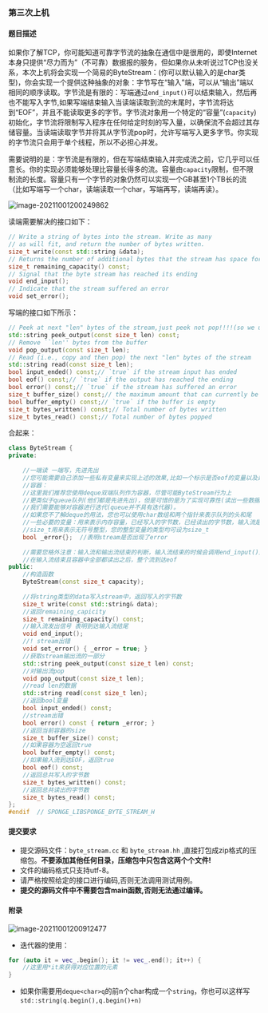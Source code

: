 ### 第三次上机

#### 题目描述

如果你了解TCP，你可能知道可靠字节流的抽象在通信中是很用的，即使Internet本身只提供“尽力而为”（不可靠）数据报的服务，但如果你从未听说过TCP也没关系，本次上机将会实现一个简易的ByteStream：(你可以默认输入的是char类型)，你会实现一个提供这种抽象的对象：字节写在“输入”端，可以从“输出”端以相同的顺序读取。字节流是有限的：写端通过`end_input()`可以结束输入，然后再也不能写入字节,如果写端结束输入当读端读取到流的末尾时，字节流将达到“EOF”，并且不能读取更多的字节。字节流对象用一个特定的“容量”(`capacity`)初始化，字节流将限制写入程序在任何给定时刻的写入量，以确保流不会超过其存储容量。当读端读取字节并将其从字节流pop时，允许写端写入更多字节。你实现的字节流只会用于单个线程，所以不必担心并发。


需要说明的是：字节流是有限的，但在写端结束输入并完成流之前，它几乎可以任意长。你的实现必须能够处理比容量长得多的流。容量由`capacity`限制，但不限制流的长度。容量只有一个字节的对象仍然可以实现一个GB甚至1个TB长的流（比如写端写一个char，读端读取一个char，写端再写，读端再读）。


![image-20211001200249862](https://typora-1306385380.cos.ap-nanjing.myqcloud.com/img/image-20211001200249862.png)

读端需要解决的接口如下：
```C++
// Write a string of bytes into the stream. Write as many
// as will fit, and return the number of bytes written.
size_t write(const std::string &data);
// Returns the number of additional bytes that the stream has space for
size_t remaining_capacity() const;
// Signal that the byte stream has reached its ending
void end_input();
// Indicate that the stream suffered an error
void set_error();
```


写端的接口如下所示：
```C++
// Peek at next "len" bytes of the stream,just peek not pop!!!!(so we use const for this function)
std::string peek_output(const size_t len) const;
// Remove ``len'' bytes from the buffer
void pop_output(const size_t len);
// Read (i.e., copy and then pop) the next "len" bytes of the stream
std::string read(const size_t len);
bool input_ended() const;// `true` if the stream input has ended
bool eof() const;// `true` if the output has reached the ending
bool error() const;// `true` if the stream has suffered an error
size_t buffer_size() const;// the maximum amount that can currently be peeked/read
bool buffer_empty() const;// `true` if the buffer is empty
size_t bytes_written() const;// Total number of bytes written
size_t bytes_read() const;// Total number of bytes popped
```


合起来：

```C++
class ByteStream {
private:
    
    //一端读 一端写，先进先出
    //您可能需要自己添加一些私有变量来实现上述的效果,比如一个标示是否eof的变量以及是否input_ended的变量等等
    //容器：
    //这里我们推荐您使用deque双端队列作为容器，尽管可能ByteStream行为上
    //更类似于queue队列(他们都是先进先出)，但是可惜的是为了实现可靠性(读出一些数据却不会丢失数据，也就是peek_output接口)，
    //我们需要能够对容器进行迭代(queue并不具有迭代器)。
    //如果您不了解deque的用法，您也可以使用char数组和两个指针来表示队列的头和尾
    //一些必要的变量：用来表示内存容量，已经写入的字节数，已经读出的字节数，输入流是否结束，输出流是否结束
    //size_t用来表示无符号整型，您的整型变量的类型均可设为size_t
    bool _error{};  //表明stream是否出现了error
    
    //需要您格外注意：输入流和输出流结束的判断，输入流结束的时候会调用end_input()通知，
    //在输入流结束且容器中全部都读出之后，整个流到达eof
public:
    //构造函数
    ByteStream(const size_t capacity);
    
    //将string类型的data写入stream中，返回写入的字节数
    size_t write(const std::string& data);
    //返回remaining_capicity
    size_t remaining_capacity() const;
    //输入流发出信号 表明到达输入流结尾
    void end_input();
    //! stream出错
    void set_error() { _error = true; }
    //获取stream输出流的一部分
    std::string peek_output(const size_t len) const;
    //对输出流pop
    void pop_output(const size_t len);
    //read len的数据
    std::string read(const size_t len);
    //返回bool变量
    bool input_ended() const;
    //stream出错
    bool error() const { return _error; }
    //返回当前容器的size
    size_t buffer_size() const;
    //如果容器为空返回true
    bool buffer_empty() const;
    //如果输入流到达EOF，返回true
    bool eof() const;
    //返回总共写入的字节数
    size_t bytes_written() const;
    //返回总共读出的字节数
    size_t bytes_read() const;
};
#endif  // SPONGE_LIBSPONGE_BYTE_STREAM_H

```










#### 提交要求

- 提交源码文件：`byte_stream.cc` 和 `byte_stream.hh`  ,直接打包成zip格式的压缩包。**不要添加其他任何目录，压缩包中只包含这两个个文件!**
- 文件的编码格式只支持utf-8。
- 请严格按照给定的接口进行编码,否则无法调用测试用例。
- **提交的源码文件中不需要包含main函数,否则无法通过编译。**

#### 附录

![image-20211001200912477](https://typora-1306385380.cos.ap-nanjing.myqcloud.com/img/image-20211001200912477.png)

* 迭代器的使用：

```C++
for (auto it = vec_.begin(); it != vec_.end(); it++) {
	//这里用*it来获得对应位置的元素
}
```

* 如果你需要用`deque<char>q`的前n个char构成一个`string`，你也可以这样写`std::string(q.begin(),q.begin()+n)`



